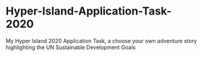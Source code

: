 # Hyper-Island-Application-Task-2020
My Hyper Island 2020 Application Task, a choose your own adventure story highlighting the UN Sustainable Development Goals
